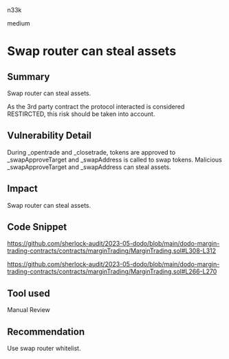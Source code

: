 n33k

medium

# Swap router can steal assets

## Summary

Swap router can steal assets.


As the 3rd party contract the protocol interacted is considered RESTIRCTED, this risk should be taken into account.

## Vulnerability Detail

During _opentrade and _closetrade, tokens are approved to _swapApproveTarget and _swapAddress is called to swap tokens. Malicious _swapApproveTarget and _swapAddress can steal assets.

## Impact

Swap router can steal assets.

## Code Snippet

https://github.com/sherlock-audit/2023-05-dodo/blob/main/dodo-margin-trading-contracts/contracts/marginTrading/MarginTrading.sol#L308-L312

https://github.com/sherlock-audit/2023-05-dodo/blob/main/dodo-margin-trading-contracts/contracts/marginTrading/MarginTrading.sol#L266-L270

## Tool used

Manual Review

## Recommendation

Use swap router whitelist.